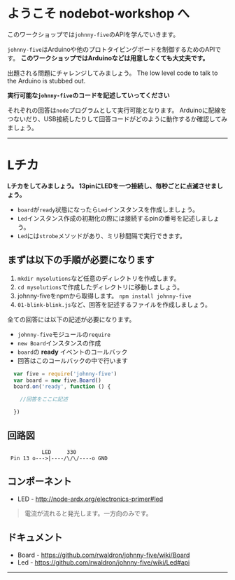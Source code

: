 # ようこそ nodebot-workshop へ

このワークショップでは`johnny-five`のAPIを学んでいきます。

`johnny-five`はArduinoや他のプロトタイピングボードを制御するためのAPIです。
**このワークショップではArduinoなどは用意しなくても大丈夫です。**

出題される問題にチャレンジしてみましょう。
The low level code to talk to the Arduino is stubbed out.

**実行可能な`johnny-five`のコードを記述していってください**

それぞれの回答は`node`プログラムとして実行可能となります。
Arduinoに配線をつないだり、USB接続したりして回答コードがどのように動作するか確認してみましょう。

-------------------------------------------------------------------------------

# Lチカ

**Lチカをしてみましょう。 13pinにLEDを一つ接続し、毎秒ごとに点滅させましょう。**

- `board`が`ready`状態になったら`Led`インスタンスを作成しましょう。
- `Led`インスタンス作成の初期化の際には接続するpinの番号を記述しましょう。
- `Led`には`strobe`メソッドがあり、ミリ秒間隔で実行できます。

## まずは以下の手順が必要になります

1. `mkdir mysolutions`など任意のディレクトリを作成します。
2. `cd mysolutions`で作成したディレクトリに移動しましょう。
3. johnny-fiveをnpmから取得します。 `npm install johnny-five`
4. `01-blink-blink.js`など、回答を記述するファイルを作成しましょう。

全ての回答には以下の記述が必要になります。

- `johnny-five`モジュールの`require`
- `new Board`インスタンスの作成
- `board`の **ready** イベントのコールバック
- 回答はこのコールバックの中で行います

```js
  var five = require('johnny-five')
  var board = new five.Board()
  board.on('ready', function () {

    //回答をここに記述

  })
```

## 回路図

```
           LED     330
 Pin 13 o--->|----/\/\/----o GND
```

## コンポーネント

- LED - http://node-ardx.org/electronics-primer#led

> 電流が流れると発光します。一方向のみです。

## ドキュメント

- Board - https://github.com/rwaldron/johnny-five/wiki/Board
- Led - https://github.com/rwaldron/johnny-five/wiki/Led#api

---
